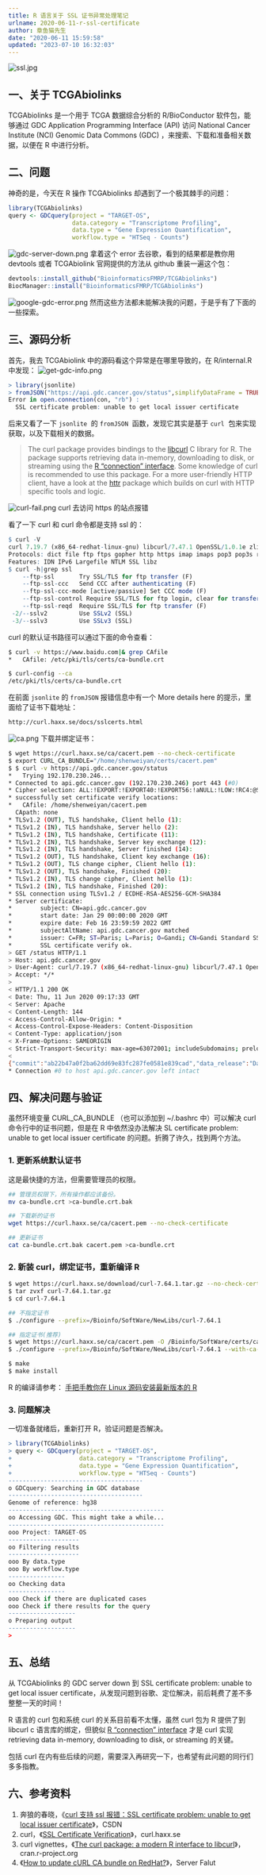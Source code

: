 ```yaml
---
title: R 语言关于 SSL 证书异常处理笔记
urlname: 2020-06-11-r-ssl-certificate
author: 章鱼猫先生
date: "2020-06-11 15:59:58"
updated: "2023-07-10 16:32:03"
---
```


![ssl.jpg](https://shub-1251708715.cos.ap-guangzhou.myqcloud.com/elog-cookbook-img/Fud21xdJYwOyX5x2rMd29G6uNZYl.jpeg)

## 一、关于 TCGAbiolinks

TCGAbiolinks 是一个用于 TCGA 数据综合分析的 R/BioConductor 软件包，能够通过 GDC Application Programming Interface (API) 访问 National Cancer Institute (NCI) Genomic Data Commons (GDC) ，来搜索、下载和准备相关数据，以便在 R 中进行分析。

## 二、问题

神奇的是，今天在 R 操作 TCGAbiolinks 却遇到了一个极其棘手的问题：

```r
library(TCGAbiolinks)
query <- GDCquery(project = "TARGET-OS",
                  data.category = "Transcriptome Profiling",
                  data.type = "Gene Expression Quantification",
                  workflow.type = "HTSeq - Counts")
```

![gdc-server-down.png](https://shub-1251708715.cos.ap-guangzhou.myqcloud.com/elog-cookbook-img/Fp1rdqfkUkqDET2HNBAeyAsaIFIp.png)
拿着这个 error 去谷歌，看到的结果都是教你用 devtools 或者 TCGAbiolink 官网提供的方法从 github 重装一遍这个包：

```r
devtools::install_github("BioinformaticsFMRP/TCGAbiolinks")
BiocManager::install("BioinformaticsFMRP/TCGAbiolinks")
```

![google-gdc-error.png](https://shub-1251708715.cos.ap-guangzhou.myqcloud.com/elog-cookbook-img/FotaPM7dMID-C-ktkZKEwJ85WoYy.png)
然而这些方法都未能解决我的问题，于是乎有了下面的一些探索。

## 三、源码分析

首先，我去 TCGAbiolink 中的源码看这个异常是在哪里导致的，在 R/internal.R 中发现：
![get-gdc-info.png](https://shub-1251708715.cos.ap-guangzhou.myqcloud.com/elog-cookbook-img/FtJNUd5A5Wc5zmqnd1Jf913oyu6q.png)

```r
> library(jsonlite)
> fromJSON("https://api.gdc.cancer.gov/status",simplifyDataFrame = TRUE)
Error in open.connection(con, "rb") :
  SSL certificate problem: unable to get local issuer certificate
```

后来又看了一下 `jsonlite`  的 `fromJSON`  函数，发现它其实是基于 `curl`  包来实现获取，以及下载相关的数据。

> The curl package provides bindings to the [libcurl](https://curl.haxx.se/libcurl/) C library for R. The package supports retrieving data in-memory, downloading to disk, or streaming using the [R “connection” interface](https://stat.ethz.ch/R-manual/R-devel/library/base/html/connections.html). Some knowledge of curl is recommended to use this package. For a more user-friendly HTTP client, have a look at the [httr](https://cran.r-project.org/package=httr/vignettes/quickstart.html) package which builds on curl with HTTP specific tools and logic.

![curl-fail.png](https://shub-1251708715.cos.ap-guangzhou.myqcloud.com/elog-cookbook-img/FjYgbIsfonnHL2KbOs-3psDhzZtM.png)
curl 去访问 https 的站点报错

看了一下 curl 和 curl 命令都是支持 ssl 的：

```r
$ curl -V
curl 7.19.7 (x86_64-redhat-linux-gnu) libcurl/7.47.1 OpenSSL/1.0.1e zlib/1.2.8 libidn/1.18
Protocols: dict file ftp ftps gopher http https imap imaps pop3 pop3s rtsp smb smbs smtp smtps telnet tftp
Features: IDN IPv6 Largefile NTLM SSL libz
$ curl -h|grep ssl
    --ftp-ssl       Try SSL/TLS for ftp transfer (F)
    --ftp-ssl-ccc   Send CCC after authenticating (F)
    --ftp-ssl-ccc-mode [active/passive] Set CCC mode (F)
    --ftp-ssl-control Require SSL/TLS for ftp login, clear for transfer (F)
    --ftp-ssl-reqd  Require SSL/TLS for ftp transfer (F)
 -2/--sslv2         Use SSLv2 (SSL)
 -3/--sslv3         Use SSLv3 (SSL)
```

curl 的默认证书路径可以通过下面的命令查看：

```bash
$ curl -v https://www.baidu.com|& grep CAfile
*   CAfile: /etc/pki/tls/certs/ca-bundle.crt

$ curl-config --ca
/etc/pki/tls/certs/ca-bundle.crt
```

在前面 `jsonlite` 的 `fromJSON` 报错信息中有一个 More details here 的提示，里面给了证书下载地址：

```bash
http://curl.haxx.se/docs/sslcerts.html
```

![ca.png](https://shub-1251708715.cos.ap-guangzhou.myqcloud.com/elog-cookbook-img/FoBx529dQMZYOUY3aEizYeedqHKI.png)
下载并绑定证书：

```bash
$ wget https://curl.haxx.se/ca/cacert.pem --no-check-certificate
$ export CURL_CA_BUNDLE="/home/shenweiyan/certs/cacert.pem"
$ $ curl -v https://api.gdc.cancer.gov/status
*   Trying 192.170.230.246...
* Connected to api.gdc.cancer.gov (192.170.230.246) port 443 (#0)
* Cipher selection: ALL:!EXPORT:!EXPORT40:!EXPORT56:!aNULL:!LOW:!RC4:@STRENGTH
* successfully set certificate verify locations:
*   CAfile: /home/shenweiyan/cacert.pem
  CApath: none
* TLSv1.2 (OUT), TLS handshake, Client hello (1):
* TLSv1.2 (IN), TLS handshake, Server hello (2):
* TLSv1.2 (IN), TLS handshake, Certificate (11):
* TLSv1.2 (IN), TLS handshake, Server key exchange (12):
* TLSv1.2 (IN), TLS handshake, Server finished (14):
* TLSv1.2 (OUT), TLS handshake, Client key exchange (16):
* TLSv1.2 (OUT), TLS change cipher, Client hello (1):
* TLSv1.2 (OUT), TLS handshake, Finished (20):
* TLSv1.2 (IN), TLS change cipher, Client hello (1):
* TLSv1.2 (IN), TLS handshake, Finished (20):
* SSL connection using TLSv1.2 / ECDHE-RSA-AES256-GCM-SHA384
* Server certificate:
*        subject: CN=api.gdc.cancer.gov
*        start date: Jan 29 00:00:00 2020 GMT
*        expire date: Feb 16 23:59:59 2022 GMT
*        subjectAltName: api.gdc.cancer.gov matched
*        issuer: C=FR; ST=Paris; L=Paris; O=Gandi; CN=Gandi Standard SSL CA 2
*        SSL certificate verify ok.
> GET /status HTTP/1.1
> Host: api.gdc.cancer.gov
> User-Agent: curl/7.19.7 (x86_64-redhat-linux-gnu) libcurl/7.47.1 OpenSSL/1.0.1e zlib/1.2.8 libidn/1.18
> Accept: */*
>
< HTTP/1.1 200 OK
< Date: Thu, 11 Jun 2020 09:17:33 GMT
< Server: Apache
< Content-Length: 144
< Access-Control-Allow-Origin: *
< Access-Control-Expose-Headers: Content-Disposition
< Content-Type: application/json
< X-Frame-Options: SAMEORIGIN
< Strict-Transport-Security: max-age=63072001; includeSubdomains; preload
<
{"commit":"ab22b47a0f2ba62dd69e83fc287fe0581e839cad","data_release":"Data Release 24.0 - May 07, 2020","status":"OK","tag":"2.1.2","version":1}
* Connection #0 to host api.gdc.cancer.gov left intact
```

## 四、解决问题与验证

虽然环境变量 CURL_CA_BUNDLE （也可以添加到 \~/.bashrc 中）可以解决 curl 命令行中的证书问题，但是在 R 中依然没办法解决 SL certificate problem: unable to get local issuer certificate 的问题。折腾了许久，找到两个方法。

### 1. 更新系统默认证书

这是最快捷的方法，但需要管理员的权限。

```bash
## 管理员权限下，所有操作都应该备份。
mv ca-bundle.crt >ca-bundle.crt.bak

## 下载新的证书
wget https://curl.haxx.se/ca/cacert.pem --no-check-certificate

## 更新证书
cat ca-bundle.crt.bak cacert.pem >ca-bundle.crt
```

### 2. 新装 curl，绑定证书，重新编译 R

```bash
$ wget https://curl.haxx.se/download/curl-7.64.1.tar.gz --no-check-certificate
$ tar zvxf curl-7.64.1.tar.gz
$ cd curl-7.64.1

## 不指定证书
$ ./configure --prefix=/Bioinfo/SoftWare/NewLibs/curl-7.64.1

## 指定证书(推荐)
$ wget https://curl.haxx.se/ca/cacert.pem -O /Bioinfo/SoftWare/certs/ca-bundle.crt --no-check-certificate
$ ./configure --prefix=/Bioinfo/SoftWare/NewLibs/curl-7.64.1 --with-ca-bundle=/Bioinfo/SoftWare/certs/ca-bundle.crt

$ make
$ make install
```

R 的编译请参考：
[手把手教你在 Linux 源码安装最新版本的 R](https://www.yuque.com/shenweiyan/cookbook/install-latest-r-from-source?view=doc_embed)

### 3. 问题解决

一切准备就绪后，重新打开 R，验证问题是否解决。

```r
> library(TCGAbiolinks)
> query <- GDCquery(project = "TARGET-OS",
+                   data.category = "Transcriptome Profiling",
+                   data.type = "Gene Expression Quantification",
+                   workflow.type = "HTSeq - Counts")
--------------------------------------
o GDCquery: Searching in GDC database
--------------------------------------
Genome of reference: hg38
--------------------------------------------
oo Accessing GDC. This might take a while...
--------------------------------------------
ooo Project: TARGET-OS
--------------------
oo Filtering results
--------------------
ooo By data.type
ooo By workflow.type
----------------
oo Checking data
----------------
ooo Check if there are duplicated cases
ooo Check if there results for the query
-------------------
o Preparing output
-------------------
>
```

## 五、总结

从 TCGAbiolinks 的 GDC server down 到 SSL certificate problem: unable to get local issuer certificate，从发现问题到谷歌、定位解决，前后耗费了差不多整整一天的时间！

R 语言的 curl 包和系统 curl 的关系目前看不太懂，虽然 curl 包为 R 提供了到 libcurl c 语言库的绑定，但貌似 [R “connection” interface](https://stat.ethz.ch/R-manual/R-devel/library/base/html/connections.html) 才是 curl 实现 retrieving data in-memory, downloading to disk, or streaming 的关键。

包括 curl 在内有些后续的问题，需要深入再研究一下，也希望有此问题的同行们多多指教。

## 六、参考资料

1.  奔狼的春晓，《[curl 支持 ssl 报错：SSL certificate problem: unable to get local issuer certificate](https://blog.csdn.net/lixuande19871015/article/details/88788699?utm_medium=distribute.pc_relevant_t0.none-task-blog-BlogCommendFromMachineLearnPai2-1.nonecase&depth_1-utm_source=distribute.pc_relevant_t0.none-task-blog-BlogCommendFromMachineLearnPai2-1.nonecase)》，CSDN
2.  curl，《[SSL Certificate Verification](https://curl.haxx.se/docs/sslcerts.html)》，curl.haxx.se
3.  curl vignettes，《[The curl package: a modern R interface to libcurl](https://cran.r-project.org/web/packages/curl/vignettes/intro.html)》，cran.r-project.org
4.  《[How to update cURL CA bundle on RedHat?](https://serverfault.com/questions/394815/how-to-update-curl-ca-bundle-on-redhat)》，Server Falut
